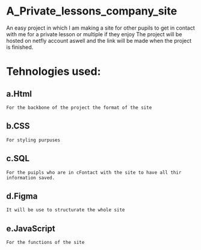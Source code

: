 # A_Private_lessons_company_site
An easy project in which I am making a site for other pupils to get in contact with me for a private lesson or multiple if they enjoy 
The project will be hosted on netfly account aswell and the link will be made when the project is finished.
# Tehnologies used:
## a.Html 
    For the backbone of the project the format of the site
## b.CSS
    For styling purpuses 
## c.SQL
    For the puipls who are in cFontact with the site to have all thir information saved.
## d.Figma
    It will be use to structurate the whole site
## e.JavaScript 
    For the functions of the site